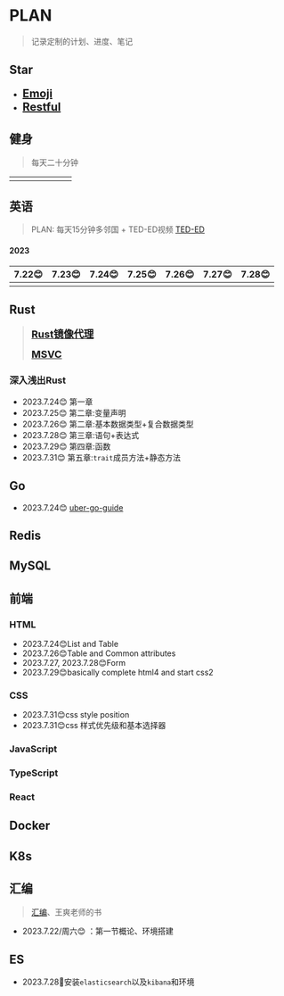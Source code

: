 # PLAN

> 记录定制的计划、进度、笔记

##  Star

- **<span style="font-size: 20px;">[Emoji](https://gist.github.com/rxaviers/7360908)</span>**	
- **<span style="font-size: 20px;">[Restful](https://restfulapi.cn/)</span>**	

## 健身

> 每天二十分钟

|      |      |      |      |      |      |      |
| :--: | :--: | :--: | :--: | :--: | :--: | :--: |
|      |      |      |      |      |      |      |

## 英语

> PLAN: 每天15分钟多邻国 + TED-ED视频
> [TED-ED](https://www.bilibili.com/video/BV1Gf4y1y7wc?p=1)

#### 2023

|   7.22:blush:   | 7.23:blush: | 7.24:blush: |   7.25:blush:   | 7.26:blush: | 7.27:blush: | 7.28:blush: |
| :--: | :--: | :--: | :--: | :--: | :--: | :--: |
|  |      |      |      |      |      |      |

## Rust
> **<span style="font-size: 18px;">[Rust镜像代理](https://rsproxy.cn/)</span>**
> 
> **<span style="font-size: 18px;">[MSVC](https://visualstudio.microsoft.com/zh-hans/visual-cpp-build-tools/)</span>**

### 深入浅出Rust
- 2023.7.24:blush: 第一章
- 2023.7.25:blush: 第二章:变量声明
- 2023.7.26:blush: 第二章:基本数据类型+复合数据类型
- 2023.7.28:blush: 第三章:语句+表达式
- 2023.7.29:blush: 第四章:函数
- 2023.7.31:blush: 第五章:`trait`成员方法+静态方法
## Go

- 2023.7.24:blush: [uber-go-guide](https://github.com/xxjwxc/uber_go_guide_cn)

## Redis

## MySQL

## 前端

### HTML
- 2023.7.24:blush:List and Table
- 2023.7.26:blush:Table and Common attributes
- 2023.7.27, 2023.7.28:blush:Form 
- 2023.7.29:blush:basically complete html4 and start css2
### CSS
- 2023.7.31:blush:css style position
- 2023.7.31:blush:css 样式优先级和基本选择器
### JavaScript

### TypeScript

### React

## Docker

## K8s

## 汇编

>  [汇编](https://www.bilibili.com/video/BV1Wu411B72F?p=1&vd_source=520dac7b196453839c1358f10c86132b)、王爽老师的书

- 2023.7.22/周六:blush: ：第一节概论、环境搭建

## ES

- 2023.7.28:tiger:安装`elasticsearch`以及`kibana`和环境
